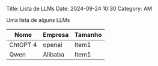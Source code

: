 Title: Lista de LLMs
Date: 2024-09-24 10:30
Category: AM

Uma lista de alguns LLMs

| Nome  | Empresa   | Tamanho   |
|-------------- | -------------- | -------------- |
| ChtGPT 4    | openai     | Item1     |
| Qwen    | Alibaba     | Item1     |
